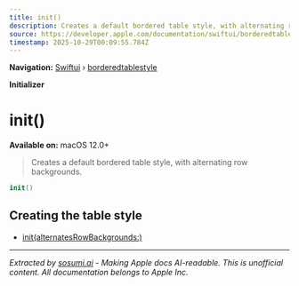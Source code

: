 ```yaml
---
title: init()
description: Creates a default bordered table style, with alternating row backgrounds.
source: https://developer.apple.com/documentation/swiftui/borderedtablestyle/init()
timestamp: 2025-10-29T00:09:55.784Z
---
```


**Navigation:** [Swiftui](/documentation/swiftui) › [borderedtablestyle](/documentation/swiftui/borderedtablestyle)

**Initializer**

# init()

**Available on:** macOS 12.0+

> Creates a default bordered table style, with alternating row backgrounds.

```swift
init()
```

## Creating the table style

- [init(alternatesRowBackgrounds:)](/documentation/swiftui/borderedtablestyle/init(alternatesrowbackgrounds:))

---

*Extracted by [sosumi.ai](https://sosumi.ai) - Making Apple docs AI-readable.*
*This is unofficial content. All documentation belongs to Apple Inc.*
